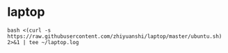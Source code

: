 laptop
======

    bash <(curl -s https://raw.githubusercontent.com/zhiyuanshi/laptop/master/ubuntu.sh) 2>&1 | tee ~/laptop.log
